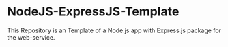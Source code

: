 # NodeJS-ExpressJS-Template
This Repository is an Template of a Node.js app with Express.js package for the web-service.
